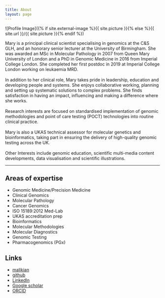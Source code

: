 ```yaml
---
title: About
layout: page
---
```

![Profile Image]({% if site.external-image %}{{ site.picture }}{% else %}{{ site.url }}/{{ site.picture }}{% endif %})

<p> Mary is a principal clinical scientist specialising in genomics at the C&S GLH, and an honorary senior lecturer at the University of Birmingham. She was awarded an MSc in Molecular Pathology in 2007 from Queen Mary University of London and a PhD in Genomic Medicine in 2016 from Imperial College London. She completed her first postdoc in 2019 at Imperial College London working on leukaemia MRD. 
<br>
<br>	
In addition to her clinical role, Mary takes pride in leadership, education and developing people and systems. She enjoys collaborative working, planning and setting up systematic solutions to complex problems. She finds satisfaction in having an impact, influencing and making a difference where she works.
<br>
<br>
Research interests are focused on standardised implementation of genomic methodologies and point of care testing (POCT) technologies into routine clinical practice.
<br>
<br>
Mary is also a UKAS technical assessor for molecular genetics and bioinformatics, taking part in ensuring the delivery of high-quality genomic testing across the UK.
<br>
<br>
Other Interests include genomic education, scientific multi-media content developments, data visualisation and scientific illustrations.</p>

<hr>

<p> </p>

<h2>Areas of expertise</h2>

<ul class="expertise">
	<li>Genomic Medicine/Precision Medicine</li>
	<li>Clinical Genomics</li>
	<li>Molecular Pathology</li>
	<li>Cancer Genomics</li>
	<li>ISO 15189:2012 Med-Lab</li>
	<li>UKAS accreditation prep</li>
	<li>Bioinformatics</li>
	<li>Molecular Methodologies</li>
	<li>Molecular Diagnostics</li>
	<li>Genomic Testing</li>
	<li>Pharmacogenomics (PGx)</li>
</ul>

<h2>Links</h2>

<ul>
	<li><a href="mailto:mary.alikian@nhs.net">malikian</a></li>
	<li><a href="https://github.com/AlikianM">github</a></li>
	<li><a href="https://uk.linkedin.com/in/mary-alikian-52b1347a">LinkedIn</a></li>
	<li><a href="https://scholar.google.com/citations?user=N8TJ0kQAAAAJ&hl=en">Google scholar</a></li>
	<li><a href="https://orcid.org/0000-0002-4298-6926">ORCID</a></li>
</ul>




